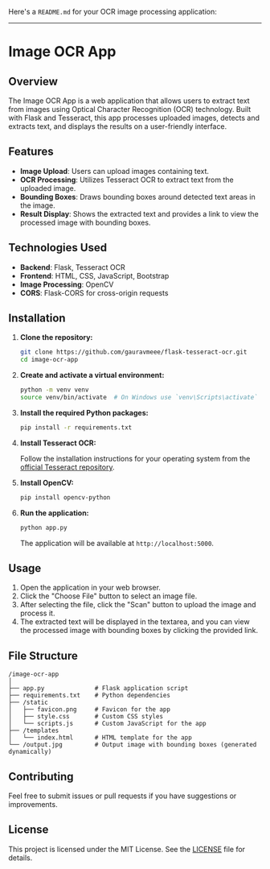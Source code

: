 Here's a `README.md` for your OCR image processing application:

---

# Image OCR App

## Overview

The Image OCR App is a web application that allows users to extract text from images using Optical Character Recognition (OCR) technology. Built with Flask and Tesseract, this app processes uploaded images, detects and extracts text, and displays the results on a user-friendly interface.

## Features

- **Image Upload**: Users can upload images containing text.
- **OCR Processing**: Utilizes Tesseract OCR to extract text from the uploaded image.
- **Bounding Boxes**: Draws bounding boxes around detected text areas in the image.
- **Result Display**: Shows the extracted text and provides a link to view the processed image with bounding boxes.

## Technologies Used

- **Backend**: Flask, Tesseract OCR
- **Frontend**: HTML, CSS, JavaScript, Bootstrap
- **Image Processing**: OpenCV
- **CORS**: Flask-CORS for cross-origin requests

## Installation

1. **Clone the repository:**

    ```bash
    git clone https://github.com/gauravmeee/flask-tesseract-ocr.git
    cd image-ocr-app
    ```

2. **Create and activate a virtual environment:**

    ```bash
    python -m venv venv
    source venv/bin/activate  # On Windows use `venv\Scripts\activate`
    ```

3. **Install the required Python packages:**

    ```bash
    pip install -r requirements.txt
    ```

4. **Install Tesseract OCR:**

    Follow the installation instructions for your operating system from the [official Tesseract repository](https://github.com/tesseract-ocr/tesseract).

5. **Install OpenCV:**

    ```bash
    pip install opencv-python
    ```

6. **Run the application:**

    ```bash
    python app.py
    ```

    The application will be available at `http://localhost:5000`.

## Usage

1. Open the application in your web browser.
2. Click the "Choose File" button to select an image file.
3. After selecting the file, click the "Scan" button to upload the image and process it.
4. The extracted text will be displayed in the textarea, and you can view the processed image with bounding boxes by clicking the provided link.

## File Structure

```
/image-ocr-app
│
├── app.py              # Flask application script
├── requirements.txt    # Python dependencies
├── /static
│   ├── favicon.png     # Favicon for the app
│   ├── style.css       # Custom CSS styles
│   └── scripts.js      # Custom JavaScript for the app
├── /templates
│   └── index.html      # HTML template for the app
└── /output.jpg         # Output image with bounding boxes (generated dynamically)
```

## Contributing

Feel free to submit issues or pull requests if you have suggestions or improvements.

## License

This project is licensed under the MIT License. See the [LICENSE](LICENSE) file for details.
